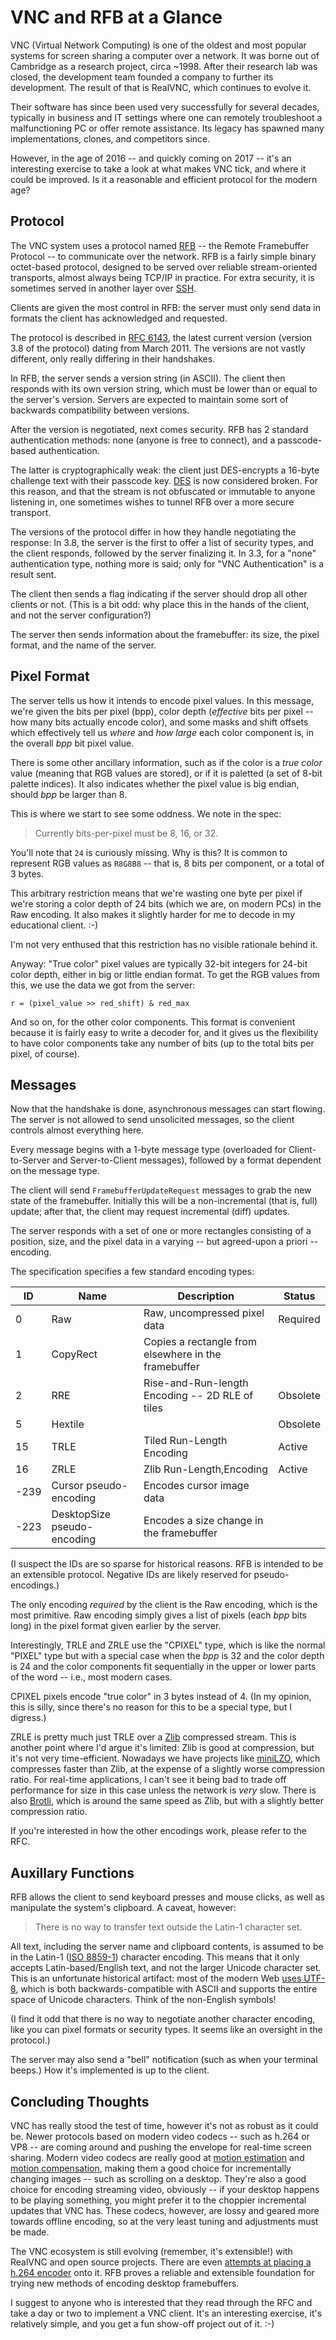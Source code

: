 VNC and RFB at a Glance
==============================

VNC (Virtual Network Computing) is one of the oldest and most popular systems for screen sharing a computer over a network. It was borne out of Cambridge as a research project, circa ~1998. After their research lab was closed, the development team founded a company to further its development. The result of that is RealVNC, which continues to evolve it.

Their software has since been used very successfully for several decades, typically in business and IT settings where one can remotely troubleshoot a malfunctioning PC or offer remote assistance. Its legacy has spawned many implementations, clones, and competitors since.

However, in the age of 2016 -- and quickly coming on 2017 -- it's an interesting exercise to take a look at what makes VNC tick, and where it could be improved. Is it a reasonable and efficient protocol for the modern age?

Protocol
---------

The VNC system uses a protocol named [RFB](https://en.wikipedia.org/wiki/RFB_protocol) -- the Remote Framebuffer Protocol -- to communicate over the network. RFB is a fairly simple binary octet-based protocol, designed to be served over reliable stream-oriented transports, almost always being TCP/IP in practice.
For extra security, it is sometimes served in another layer over [SSH](https://en.wikipedia.org/wiki/Secure_Shell).

Clients are given the most control in RFB: the server must only send data in formats the client has acknowledged and requested.

The protocol is described in [RFC 6143](https://tools.ietf.org/html/rfc6143), the latest current version (version 3.8 of the protocol) dating from March 2011.
The versions are not vastly different, only really differing in their handshakes.

In RFB, the server sends a version string (in ASCII). The client then responds with its own version string, which must be lower than or equal to the server's version.
Servers are expected to maintain some sort of backwards compatibility between versions.

After the version is negotiated, next comes security. RFB has 2 standard authentication methods: none (anyone is free to connect), and a passcode-based authentication.

The latter is cryptographically weak: the client just DES-encrypts a 16-byte challenge text with their passcode key. [DES](https://en.wikipedia.org/wiki/Data_Encryption_Standard) is now considered broken. For this reason, and that the stream is not obfuscated or immutable to anyone listening in, one sometimes wishes to tunnel RFB over a more secure transport.

The versions of the protocol differ in how they handle negotiating the response: In 3.8, the server is the first to offer a list of security types, and the client responds, followed by the server finalizing it. In 3.3, for a "none" authentication type, nothing more is said; only for "VNC Authentication" is a result sent.

The client then sends a flag indicating if the server should drop all other clients or not. (This is a bit odd: why place this in the hands of the client, and not the server configuration?)

The server then sends information about the framebuffer: its size, the pixel format, and the name of the server.

Pixel Format
------------


The server tells us how it intends to encode pixel values. In this message, we're given the bits per pixel (bpp), color depth (*effective* bits per pixel -- how many bits actually encode color), and some masks and shift offsets which effectively tell us *where* and *how large* each color component is, in the overall *bpp* bit pixel value.

There is some other ancillary information, such as if the color is a *true color* value (meaning that RGB values are stored), or if it is paletted (a set of 8-bit palette indices). It also indicates whether the pixel value is big endian, should *bpp* be larger than 8.

This is where we start to see some oddness. We note in the spec:

>Currently bits-per-pixel must be 8, 16, or 32.
    
You'll note that `24` is curiously missing. Why is this? It is common to represent RGB values as `R8G8B8` -- that is, 8 bits per component, or a total of 3 bytes.

This arbitrary restriction means that we're wasting one byte per pixel if we're storing a color depth of 24 bits (which we are, on modern PCs) in the Raw encoding. It also makes it slightly harder for me to decode in my educational client. :-)

I'm not very enthused that this restriction has no visible rationale behind it.

Anyway: "True color" pixel values are typically 32-bit integers for 24-bit color depth, either in big or little endian format. To get the RGB values from this, we use the data we got from the server:

    r = (pixel_value >> red_shift) & red_max
    
And so on, for the other color components. This format is convenient because it is fairly easy to write a decoder for, and it gives us the flexibility to have color components take any number of bits (up to the total bits per pixel, of course).

Messages
--------

Now that the handshake is done, asynchronous messages can start flowing. The server is not allowed to send unsolicited messages, so the client controls almost everything here.

Every message begins with a 1-byte message type (overloaded for Client-to-Server and Server-to-Client messages), followed by a format dependent on the message type.

The client will send `FramebufferUpdateRequest` messages to grab the new state of the framebuffer. Initially this will be a non-incremental (that is, full) update; after that, the client may request incremental (diff) updates.

The server responds with a set of one or more rectangles consisting of a position, size, and the pixel data in a varying -- but agreed-upon a priori -- encoding.

The specification specifies a few standard encoding types:

| ID   | Name                        | Description                                          | Status   |
|------|-----------------------------|------------------------------------------------------|----------|
| 0    | Raw                         | Raw, uncompressed pixel data                         | Required |
| 1    | CopyRect                    | Copies a rectangle from elsewhere in the framebuffer |          |
| 2    | RRE                         | Rise-and-Run-length Encoding -- 2D RLE of tiles      | Obsolete |
| 5    | Hextile                     |                                                      | Obsolete |
| 15   | TRLE                        | Tiled Run-Length Encoding                            | Active   |
| 16   | ZRLE                        | Zlib Run-Length,Encoding                             | Active   |
| -239 | Cursor pseudo-encoding      | Encodes cursor image data                            |          |
| -223 | DesktopSize pseudo-encoding | Encodes a size change in the framebuffer             |          |

(I suspect the IDs are so sparse for historical reasons. RFB is intended to be an extensible protocol. Negative IDs are likely reserved for pseudo-encodings.)

The only encoding *required* by the client is the Raw encoding, which is the most primitive. Raw encoding simply gives a list of pixels (each *bpp* bits long) in the pixel format given earlier by the server.

Interestingly, TRLE and ZRLE use the "CPIXEL" type, which is like the normal "PIXEL" type but with a special case when the *bpp* is 32 and the color depth is 24 and the color components fit sequentially in the upper or lower parts of the word -- i.e., most modern cases.

CPIXEL pixels encode "true color" in 3 bytes instead of 4. (In my opinion, this is silly, since there's no reason for this to be a special type, but I digress.)

ZRLE is pretty much just TRLE over a [Zlib](https://en.wikipedia.org/wiki/Zlib) compressed stream. This is another point
where I'd argue it's limited: Zlib is good at compression, but it's not very time-efficient. Nowadays we have projects like [miniLZO](http://www.oberhumer.com/opensource/lzo/), which compresses faster than Zlib, at the expense of a slightly worse compression ratio. For real-time applications, I can't see it being bad to trade off performance for size in this case unless the network is *very* slow. There is also [Brotli](https://en.wikipedia.org/wiki/Brotli), which is around the same speed as Zlib, but with a slightly better compression ratio.

If you're interested in how the other encodings work, please refer to the RFC.

Auxillary Functions
-------------------

RFB allows the client to send keyboard presses and mouse clicks, as well as manipulate the system's clipboard. A caveat, however:

>There is no way to transfer text outside the Latin-1 character set.
    
All text, including the server name and clipboard contents, is assumed to be in the Latin-1 ([ISO 8859-1](https://en.wikipedia.org/wiki/ISO/IEC_8859-1)) character encoding.
This means that it only accepts Latin-based/English text, and not the larger Unicode character set. This is an unfortunate historical artifact: most of the modern Web [uses UTF-8](http://utf8everywhere.org/), which is both backwards-compatible with ASCII and supports the entire space of Unicode characters. Think of the non-English symbols!

(I find it odd that there is no way to negotiate another character encoding, like you can pixel formats or security types. It seems like an oversight in the protocol.)

The server may also send a "bell" notification (such as when your terminal beeps.)
How it's implemented is up to the client.

Concluding Thoughts
-------------------

VNC has really stood the test of time, however it's not as robust as it could be. Newer protocols based on modern video codecs -- such as h.264 or VP8 -- are coming around and pushing the envelope for real-time screen sharing. Modern video codecs are really good at [motion estimation](https://en.wikipedia.org/wiki/Motion_estimation) and [motion compensation](https://en.wikipedia.org/wiki/Motion_compensation), making them a good choice for incrementally changing images -- such as scrolling on a desktop. They're also a good choice for encoding streaming video, obviously -- if your desktop happens to be playing something, you might prefer it to the choppier incremental updates that VNC has. These codecs, however, are lossy and geared more towards offline encoding, so at the very least tuning and adjustments must be made.

The VNC ecosystem is still evolving (remember, it's extensible!) with RealVNC and open source projects. There are even [attempts at placing a h.264 encoder](http://www.turbovnc.org/About/H264) onto it. RFB proves a reliable and extensible foundation for trying new methods of encoding desktop framebuffers.

I suggest to anyone who is interested that they read through the RFC and take a day or two to implement a VNC client. It's an interesting exercise, it's relatively simple, and you get a fun show-off project out of it. :-)